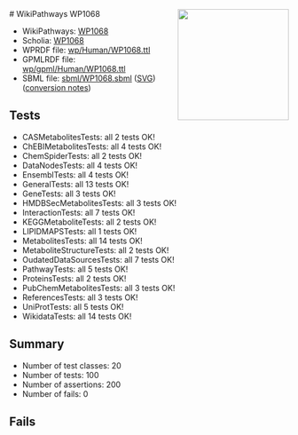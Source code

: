 <img style="float: right; width: 200px" src="../logo.png" />
# WikiPathways WP1068

* WikiPathways: [WP1068](https://identifiers.org/wikipathways:WP1068)
* Scholia: [WP1068](https://scholia.toolforge.org/wikipathways/WP1068)
* WPRDF file: [wp/Human/WP1068.ttl](../wp/Human/WP1068.ttl)
* GPMLRDF file: [wp/gpml/Human/WP1068.ttl](../wp/gpml/Human/WP1068.ttl)
* SBML file: [sbml/WP1068.sbml](../sbml/WP1068.sbml) ([SVG](../sbml/WP1068.svg)) ([conversion notes](../sbml/WP1068.txt))

## Tests
* CASMetabolitesTests: all 2 tests OK!
* ChEBIMetabolitesTests: all 4 tests OK!
* ChemSpiderTests: all 2 tests OK!
* DataNodesTests: all 4 tests OK!
* EnsemblTests: all 4 tests OK!
* GeneralTests: all 13 tests OK!
* GeneTests: all 3 tests OK!
* HMDBSecMetabolitesTests: all 3 tests OK!
* InteractionTests: all 7 tests OK!
* KEGGMetaboliteTests: all 2 tests OK!
* LIPIDMAPSTests: all 1 tests OK!
* MetabolitesTests: all 14 tests OK!
* MetaboliteStructureTests: all 2 tests OK!
* OudatedDataSourcesTests: all 7 tests OK!
* PathwayTests: all 5 tests OK!
* ProteinsTests: all 2 tests OK!
* PubChemMetabolitesTests: all 3 tests OK!
* ReferencesTests: all 3 tests OK!
* UniProtTests: all 5 tests OK!
* WikidataTests: all 14 tests OK!


## Summary

* Number of test classes: 20
* Number of tests: 100
* Number of assertions: 200
* Number of fails: 0

## Fails

